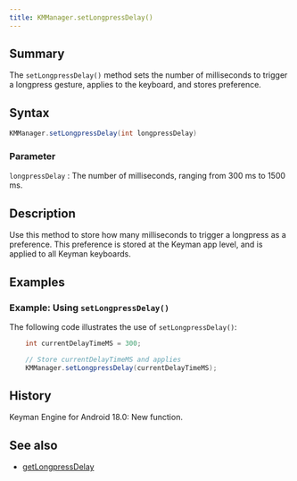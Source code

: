 ```yaml
---
title: KMManager.setLongpressDelay()
---
```


## Summary

The `setLongpressDelay()` method sets the number of milliseconds to trigger a longpress gesture, applies to the keyboard, and stores preference.

## Syntax

```java
KMManager.setLongpressDelay(int longpressDelay)
```
### Parameter
`longpressDelay`
: The number of milliseconds, ranging from 300 ms to 1500 ms.

## Description
Use this method to store how many milliseconds to trigger a longpress as a preference.
This preference is stored at the Keyman app level, and is applied to all Keyman keyboards.

## Examples

### Example: Using `setLongpressDelay()`

The following code illustrates the use of `setLongpressDelay()`:
```java
    int currentDelayTimeMS = 300;

    // Store currentDelayTimeMS and applies
    KMManager.setLongpressDelay(currentDelayTimeMS);
```

## History
Keyman Engine for Android 18.0: New function.

## See also
* [getLongpressDelay](getLongpressDelay)

